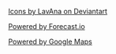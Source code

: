 [Icons by LavAna on Deviantart](http://lavana.deviantart.com/art/Flat-Weather-Icons-32021664)

[Powered by Forecast.io](https://developer.forecast.io)

[Powered by Google Maps](https://developers.google.com/maps/?hl=en)